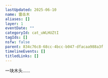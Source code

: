 ```yaml
---
lastUpdated: 2025-06-10
name: 雷击木
aliases: []
layer: 1
eventDate: ""
categoryId: cat_uWLHUZtI
tagIds: []
nsfw: false
parent: 834c76c8-68cc-4bcc-b047-dfacaa988a3f
timelineEvents: []
titledLinks: []
---
```

一块木头……
